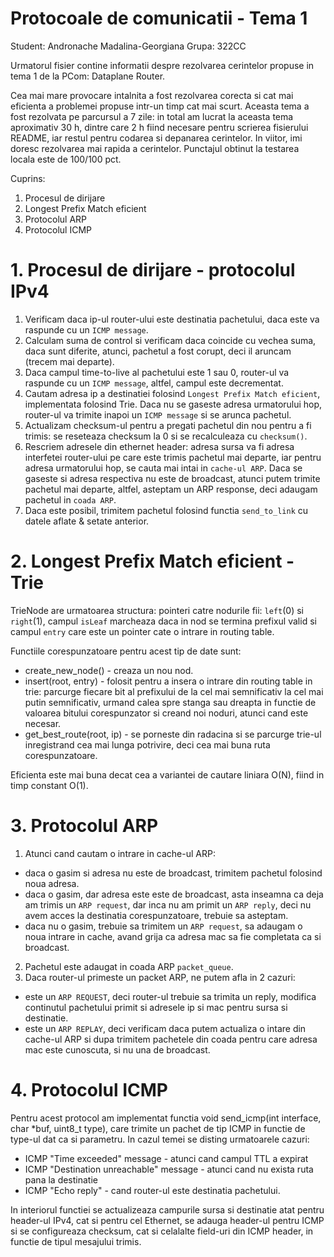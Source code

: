 # Protocoale de comunicatii - Tema 1

Student: Andronache Madalina-Georgiana
Grupa: 322CC

Urmatorul fisier contine informatii despre rezolvarea cerintelor propuse in 
tema 1 de la PCom: Dataplane Router.

Cea mai mare provocare intalnita a fost rezolvarea corecta si cat mai eficienta
a problemei propuse intr-un timp cat mai scurt. Aceasta tema a fost rezolvata
pe parcursul a 7 zile: in total am lucrat la aceasta tema aproximativ 30 h, 
dintre care 2 h fiind necesare pentru scrierea fisierului README, iar restul 
pentru codarea si depanarea cerintelor. In viitor, imi doresc rezolvarea mai 
rapida a cerintelor. Punctajul obtinut la testarea locala este de 100/100 pct. 

Cuprins:
1. Procesul de dirijare
2. Longest Prefix Match eficient
3. Protocolul ARP
4. Protocolul ICMP

# 1. Procesul de dirijare - protocolul IPv4

1. Verificam daca ip-ul router-ului este destinatia pachetului, daca este va 
raspunde cu un `ICMP message`.
2. Calculam suma de control si verificam daca coincide cu vechea suma, daca 
sunt diferite, atunci, pachetul a fost corupt, deci il aruncam (trecem mai 
departe).
3. Daca campul time-to-live al pachetului este 1 sau 0, router-ul va raspunde 
cu un `ICMP message`, altfel, campul este decrementat.
4. Cautam adresa ip a destinatiei folosind `Longest Prefix Match eficient`, 
implementata folosind Trie. Daca nu se gaseste adresa urmatorului hop, 
router-ul va trimite inapoi un `ICMP message` si se arunca pachetul.
5. Actualizam checksum-ul pentru a pregati pachetul din nou pentru a fi trimis:
se reseteaza checksum la 0 si se recalculeaza cu `checksum()`.
6. Rescriem adresele din ethernet header: adresa sursa va fi adresa interfetei
router-ului pe care este trimis pachetul mai departe, iar pentru adresa 
urmatorului hop, se cauta mai intai in `cache-ul ARP`. Daca se gaseste si adresa
respectiva nu este de broadcast, atunci putem trimite pachetul mai departe, 
altfel, asteptam un ARP response, deci adaugam pachetul in `coada ARP`.
7. Daca este posibil, trimitem pachetul folosind functia `send_to_link` cu datele
aflate & setate anterior.

# 2. Longest Prefix Match eficient - Trie

TrieNode are urmatoarea structura: pointeri catre nodurile fii: `left`(0) si 
`right`(1), campul `isLeaf` marcheaza daca in nod se termina prefixul valid si
campul `entry` care este un pointer cate o intrare in routing table.

Functiile corespunzatoare pentru acest tip de date sunt:
* create_new_node() - creaza un nou nod.
* insert(root, entry) - folosit pentru a insera o intrare din routing table 
in trie: parcurge fiecare bit al prefixului de la cel mai semnificativ la cel 
mai putin semnificativ, urmand calea spre stanga sau dreapta in functie de 
valoarea bitului corespunzator si creand noi noduri, atunci cand este necesar.
* get_best_route(root, ip) - se porneste din radacina si se parcurge trie-ul 
inregistrand cea mai lunga potrivire, deci cea mai buna ruta corespunzatoare.

Eficienta este mai buna decat cea a variantei de cautare liniara O(N), fiind 
in timp constant O(1).

# 3. Protocolul ARP

1. Atunci cand cautam o intrare in cache-ul ARP:
* daca o gasim si adresa nu este de broadcast, trimitem pachetul folosind 
noua adresa.
* daca o gasim, dar adresa este este de broadcast, asta inseamna ca deja am 
trimis un `ARP request`, dar inca nu am primit un `ARP reply`, deci nu 
avem acces la destinatia corespunzatoare, trebuie sa asteptam.
* daca nu o gasim, trebuie sa trimitem un `ARP request`, sa adaugam o noua 
intrare in cache, avand grija ca adresa mac sa fie completata ca si 
broadcast. 
2. Pachetul este adaugat in coada ARP `packet_queue`.
3. Daca router-ul primeste un packet ARP, ne putem afla in 2 cazuri:
* este un `ARP REQUEST`, deci router-ul trebuie sa trimita un reply, 
modifica continutul pachetului primit si adresele ip si mac pentru
sursa si destinatie.
* este un `ARP REPLAY`, deci verificam daca putem actualiza o intare 
din cache-ul ARP si dupa trimitem pachetele din coada pentru care adresa
mac este cunoscuta, si nu una de broadcast.

# 4. Protocolul ICMP

Pentru acest protocol am implementat functia 
void send_icmp(int interface, char *buf, uint8_t type), care trimite un pachet
de tip ICMP in functie de type-ul dat ca si parametru. In cazul temei se 
disting urmatoarele cazuri:
* ICMP "Time exceeded" message - atunci cand campul TTL a expirat
* ICMP "Destination unreachable" message - atunci cand nu exista ruta pana la
destinatie
* ICMP "Echo reply" - cand router-ul este destinatia pachetului.

In interiorul functiei se actualizeaza campurile sursa si destinatie atat pentru
header-ul IPv4, cat si pentru cel Ethernet, se adauga header-ul pentru ICMP si
se configureaza checksum, cat si celalalte field-uri din ICMP header, in functie 
de tipul mesajului trimis.
